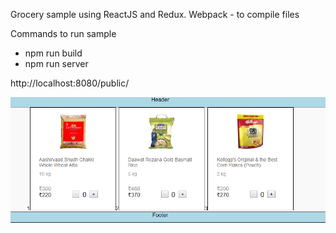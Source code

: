 Grocery sample using ReactJS and Redux.
Webpack - to compile files 

Commands to run sample 

  - npm run build
  - npm run server
  
  http://localhost:8080/public/
  
  ![alt text](https://github.com/rkpuri/my-ekart/blob/master/public/assets/ekart-screenshot.png)
